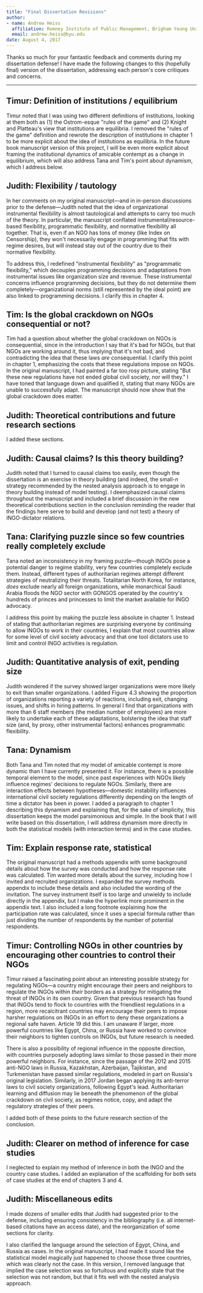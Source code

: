 ```yaml
---
title: "Final Dissertation Revisions"
author:
- name: Andrew Heiss
  affiliation: Romney Institute of Public Management, Brigham Young University
  email: andrew.heiss@byu.edu
date: August 4, 2017
---
```



Thanks so much for your fantastic feedback and comments during my dissertation defense! I have made the following changes to this (hopefully final) version of the dissertation, addressing each person's core critiques and concerns.

---- 

## Timur: Definition of institutions / equilibrium

Timur noted that I was using two different definitions of institutions, looking at them both as (1) the Ostrom-esque "rules of the game" and (2) Knight and Platteau's view that institutions are equilibria. I removed the "rules of the game" definition and rewrote the description of institutions in chapter 1 to be more explicit about the idea of institutions as equilibria. In the future book manuscript version of this project, I will be even more explicit about framing the institutional dynamics of amicable contempt as a change in equilibrium, which will also address Tana and Tim's point about dynamism, which I address below.


## Judith: Flexibility / tautology

In her comments on my original manuscript—and in in-person discussions prior to the defense—Judith noted that the idea of organizational instrumental flexibility is almost tautological and attempts to carry too much of the theory. In particular, the manuscript conflated instrumental/resource-based flexibility, programmatic flexibility, and normative flexibility all together. That is, even if an NGO has tons of money (like Index on Censorship), they won't necessarily engage in programming that fits with regime desires, but will instead stay out of the country due to their normative flexibility.

To address this, I redefined "instrumental flexibility" as "programmatic flexibility," which decouples programming decisions and adaptations from instrumental issues like organization size and revenue. These instrumental concerns influence programming decisions, but they do not determine them completely—organizational norms (still represented by the ideal point) are also linked to programming decisions. I clarify this in chapter 4.


## Tim: Is the global crackdown on NGOs consequential or not?

Tim had a question about whether the global crackdown on NGOs is consequential, since in the introduction I say that it's bad for NGOs, but that NGOs are working around it, thus implying that it's not bad, and contradicting the idea that these laws *are* consequential. I clarify this point in chapter 1, emphasizing the costs that these regulations impose on NGOs. In the original manuscript, I had painted a far too rosy picture, stating "But these new regulations have not ended global civil society, nor will they." I have toned that language down and qualified it, stating that many NGOs are unable to successfully adapt. The manuscript should now show that the global crackdown does matter.


## Judith: Theoretical contributions and future research sections

I added these sections.


## Judith: Causal claims? Is this theory building?

Judith noted that I turned to causal claims too easily, even though the dissertation is an exercise in theory building (and indeed, the small-*n* strategy recommended by the nested analysis approach is to engage in theory building instead of model testing). I deemphasized causal claims throughout the manuscript and included a brief discussion in the new theoretical contributions section in the conclusion reminding the reader that the findings here serve to build and develop (and not test) a theory of INGO-dictator relations.


## Tana: Clarifying puzzle since so few countries really completely exclude

Tana noted an inconsistency in my framing puzzle—though INGOs pose a potential danger to regime stability, very few countries completely exclude them. Instead, different types of authoritarian regimes attempt different strategies of neutralizing their threats. Totalitarian North Korea, for instance, *does* exclude nearly all foreign organizations, while monarchical Saudi Arabia floods the NGO sector with GONGOS operated by the country's hundreds of princes and princesses to limit the market available for INGO advocacy. 

I address this point by making the puzzle less absolute in chapter 1. Instead of stating that authoritarian regimes are surprising everyone by continuing to allow INGOs to work in their countries, I explain that most countries allow for some level of civil society advocacy and that one tool dictators use to limit and control INGO activities is regulation.


## Judith: Quantitative analysis of exit, pending size

Judith wondered if the survey showed larger organizations were more likely to exit than smaller organizations. I added Figure 4.3 showing the proportion of organizations reporting a variety of reactions, including exit, changing issues, and shifts in hiring patterns. In general I find that organizations with more than 6 staff members (the median number of employees) are more likely to undertake each of these adaptations, bolstering the idea that staff size (and, by proxy, other instrumental factors) enhances programmatic flexibility.


## Tana: Dynamism

Both Tana and Tim noted that my model of amicable contempt is more dynamic than I have currently presented it. For instance, there is a possible temporal element to the model, since past experiences with NGOs likely influence regimes' decisions to regulate NGOs. Similarly, there are interaction effects between hypotheses—domestic instability influences international civil society regulations differently depending on the length of time a dictator has been in power. I added a paragraph to chapter 1 describing this dynamism and explaining that, for the sake of simplicity, this dissertation keeps the model parsimonious and simple. In the book that I will write based on this dissertation, I will address dynamism more directly in both the statistical models (with interaction terms) and in the case studies.


## Tim: Explain response rate, statistical

The original manuscript had a methods appendix with some background details about how the survey was conducted and how the response rate was calculated. Tim wanted more details about the survey, including how I invited and recruited organizations. I expanded the survey methods appendix to include these details and also included the wording of the invitation. The survey instrument itself is too large and unwieldy to include directly in the appendix, but I make the hyperlink more prominent in the appendix text. I also included a long footnote explaining how the participation rate was calculated, since it uses a special formula rather than just dividing the number of respondents by the number of potential respondents.


## Timur: Controlling NGOs in other countries by encouraging other countries to control their NGOs

Timur raised a fascinating point about an interesting possible strategy for regulating NGOs—a country might encourage their peers and neighbors to regulate the INGOs within *their* borders as a strategy for mitigating the threat of INGOs in its own country. Given that previous research has found that INGOs tend to flock to countries with the friendliest regulations in a region, more recalcitrant countries may encourage their peers to impose harsher regulations on INGOs in an effort to deny these organizations a regional safe haven. Article 19 did this. I am unaware if larger, more powerful countries like Egypt, China, or Russia have worked to convince their neighbors to tighten controls on INGOs, but future research is needed. 

There is also a possibility of regional influence in the opposite direction, with countries purposely adopting laws similar to those passed in their more powerful neighbors. For instance, since the passage of the 2012 and 2015 anti-NGO laws in Russia, Kazakhstan, Azerbaijan, Tajikistan, and Turkmenistan have passed similar regulations, modeled in part on Russia's original legislation. Similarly, in 2017 Jordan began applying its anti-terror laws to civil society organizations, following Egypt's lead. Authoritarian learning and diffusion may lie beneath the phenomenon of the global crackdown on civil society, as regimes notice, copy, and adapt the regulatory strategies of their peers.

I added both of these points to the future research section of the conclusion.


## Judith: Clearer on method of inference for case studies

I neglected to explain my method of inference in both the INGO and the country case studies. I added an explanation of the scaffolding for both sets of case studies at the end of chapters 3 and 4.


## Judith: Miscellaneous edits

I made dozens of smaller edits that Judith had suggested prior to the defense, including ensuring consistency in the bibliography (i.e. all internet-based citations have an access date), and the reorganization of some sections for clarity. 

I also clarified the language around the selection of Egypt, China, and Russia as cases. In the original manuscript, I had made it sound like the statistical model magically just happened to choose those three countries, which was clearly not the case. In this version, I removed language that implied the case selection was so fortuitous and explicitly state that the selection was not random, but that it fits well with the nested analysis approach.
